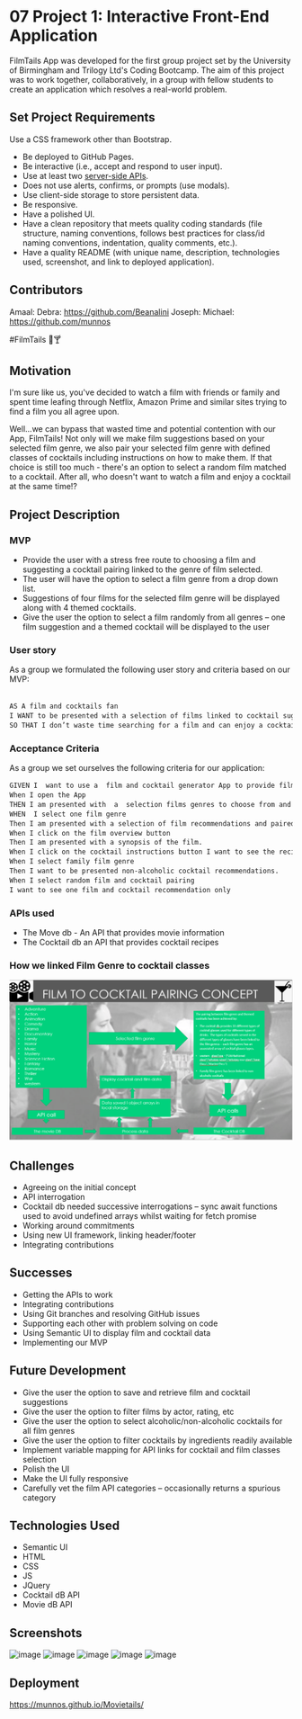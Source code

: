 # 07 Project 1: Interactive Front-End Application

FilmTails App was developed for the first group project set by the University of Birmingham and Trilogy Ltd's Coding Bootcamp. The aim of this project was to work together, collaboratively, in a group  with fellow students to create an application which resolves a real-world 
problem.

## Set Project Requirements
Use a CSS framework other than Bootstrap.

- Be deployed to GitHub Pages.
- Be interactive (i.e., accept and respond to user input).
- Use at least two [server-side APIs](https://coding-boot-camp.github.io/full-stack/apis/api-resources).
- Does not use alerts, confirms, or prompts (use modals).
- Use client-side storage to store persistent data.
- Be responsive.
- Have a polished UI.
- Have a clean repository that meets quality coding standards (file structure, naming conventions, follows best practices for class/id naming conventions, indentation, quality comments, etc.).
- Have a quality README (with unique name, description, technologies used, screenshot, and link to deployed application).

## Contributors

Amaal:
Debra: https://github.com/Beanalini
Joseph: 
Michael: https://github.com/munnos



#FilmTails 🎥🍸

## Motivation

I'm sure like us, you've decided to watch a film with friends or family and spent time leafing through Netflix, Amazon Prime and similar sites trying to find a film you all agree upon. 

Well...we can  bypass that wasted time and potential contention with our App, FilmTails! Not only will we make film suggestions based on your selected film genre, we  also pair your selected film genre with defined classes of cocktails  including instructions on how to make them. If that choice is still too much - there's an option to select a random film matched to a cocktail. After all, who doesn't want to watch a film and enjoy a cocktail at the same time!?

## Project Description

### MVP

- Provide the user with a stress free route to choosing a film and suggesting a cocktail pairing linked to the genre of film selected.
- The user will have the option to select a film genre from a drop down list.
- Suggestions of four films for the selected film genre will be displayed along with 4 themed cocktails.
- Give the user the option to select a film randomly from all genres – one film suggestion and a themed cocktail will be displayed to the user



### User story 

As a group we formulated the  following user story and criteria based on  our MVP:

```md

AS A film and cocktails fan
I WANT to be presented with a selection of films linked to cocktail suggestions themed to the genre of film chosen, along with instructions on how to make the cocktail
SO THAT I don’t waste time searching for a film and can enjoy a cocktail in comfort
```



### Acceptance Criteria

As a group we set ourselves the following criteria for our application:

```md
GIVEN I  want to use a  film and cocktail generator App to provide film and cocktail recommendations
When I open the App
THEN I am presented with  a  selection films genres to choose from and a random selection option
WHEN  I select one film genre
Then I am presented with a selection of film recommendations and paired cocktails.
When I click on the film overview button
Then I am presented with a synopsis of the film.
When I click on the cocktail instructions button I want to see the recipe and ingredients
When I select family film genre 
Then I want to be presented non-alcoholic cocktail recommendations.
When I select random film and cocktail pairing
I want to see one film and cocktail recommendation only

```


### APIs used

- The Move db  - An API that provides movie information
- The Cocktail db an API that provides cocktail recipes

### How we linked Film Genre to cocktail classes

![Film to cocktail pairing concept](./assets/images/pairingMethod.png)



## Challenges

- Agreeing on the initial  concept
- API interrogation 
- Cocktail db needed successive interrogations – sync await functions used to avoid undefined arrays whilst waiting for fetch promise
- Working around commitments
- Using new UI framework, linking  header/footer
- Integrating contributions



## Successes

- Getting the APIs to work
- Integrating contributions
- Using Git branches and resolving GitHub issues
- Supporting each other with problem solving on code
- Using Semantic UI to display film and cocktail data
- Implementing our MVP


## Future Development

- Give the user the option to save and retrieve film and cocktail suggestions
 - Give the user the option to filter films by actor, rating, etc
- Give the user the option to select alcoholic/non-alcoholic cocktails for all film genres
- Give the user the option to filter cocktails by ingredients readily available
- Implement variable mapping for API links for cocktail and film classes selection
- Polish the UI
- Make the UI fully responsive
- Carefully vet the film API categories – occasionally returns a spurious category


## Technologies Used

- Semantic UI
- HTML
- CSS
- JS
- JQuery
- Cocktail dB API
- Movie dB API





## Screenshots

![image](https://user-images.githubusercontent.com/88617634/185394400-1c51fc80-85a5-490b-9c6f-5c678fd8f340.png)
![image](https://user-images.githubusercontent.com/88617634/185420286-381532b2-f3e2-4b58-bd56-5b71edaad3f3.png)
![image](https://user-images.githubusercontent.com/88617634/185420523-8762e821-6d79-4b5d-b5af-6a2408ec6065.png)
![image](https://user-images.githubusercontent.com/88617634/185420712-1439c1c3-4783-48ca-ac9d-ac196196efcf.png)
![image](https://user-images.githubusercontent.com/88617634/185420812-62c3b130-546f-45d1-8a31-b3db2d10061d.png)


## Deployment 

https://munnos.github.io/Movietails/

